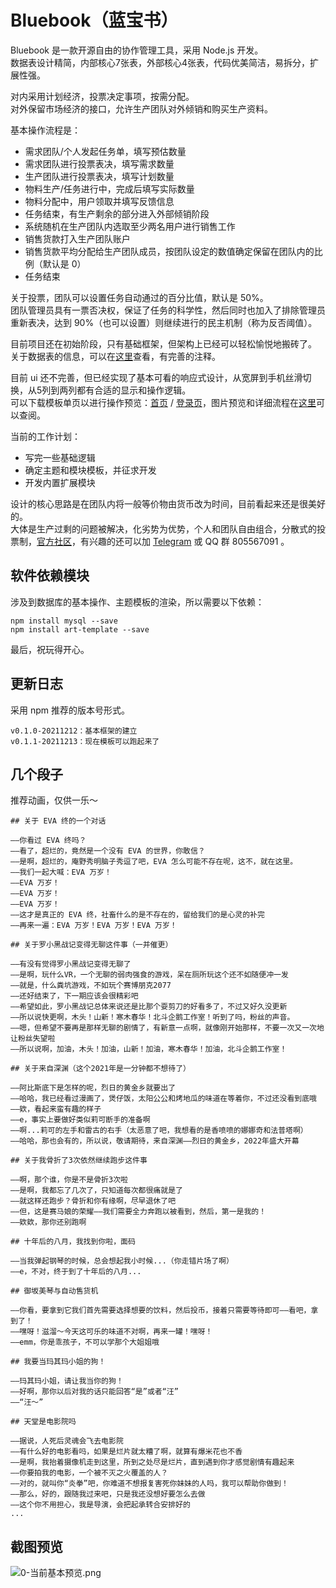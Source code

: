 # Bluebook（蓝宝书）

Bluebook 是一款开源自由的协作管理工具，采用 Node.js 开发。  
数据表设计精简，内部核心7张表，外部核心4张表，代码优美简洁，易拆分，扩展性强。

对内采用计划经济，投票决定事项，按需分配。  
对外保留市场经济的接口，允许生产团队对外倾销和购买生产资料。

基本操作流程是：

+ 需求团队/个人发起任务单，填写预估数量
+ 需求团队进行投票表决，填写需求数量
+ 生产团队进行投票表决，填写计划数量
+ 物料生产/任务进行中，完成后填写实际数量
+ 物料分配中，用户领取并填写反馈信息
+ 任务结束，有生产剩余的部分进入外部倾销阶段
+ 系统随机在生产团队内选取至少两名用户进行销售工作
+ 销售货款打入生产团队账户
+ 销售货款平均分配给生产团队成员，按团队设定的数值确定保留在团队内的比例（默认是 0）
+ 任务结束

关于投票，团队可以设置任务自动通过的百分比值，默认是 50%。  
团队管理员具有一票否决权，保证了任务的科学性，然后同时也加入了排除管理员重新表决，达到 90%（也可以设置）则继续进行的民主机制（称为反否阈值）。

目前项目还在初始阶段，只有基础框架，但架构上已经可以轻松愉悦地搬砖了。  
关于数据表的信息，可以在[这里](control/app_init.js)查看，有完善的注释。

目前 ui 还不完善，但已经实现了基本可看的响应式设计，从宽屏到手机丝滑切换，从5列到两列都有合适的显示和操作逻辑。  
可以下载模板单页以进行操作预览：[首页](theme/default/index_preview.html) / [登录页](theme/default/login_preview.html)，图片预览和详细流程在[这里](https://github.com/gearkey/bluebook_doc)可以查阅。

当前的工作计划：

+ 写完一些基础逻辑
+ 确定主题和模块模板，并征求开发
+ 开发内置扩展模块

设计的核心思路是在团队内将一般等价物由货币改为时间，目前看起来还是很美好的。  
大体是生产过剩的问题被解决，化劣势为优势，个人和团队自由组合，分散式的投票制，[官方社区](https://bbs.popkart.org/)，有兴趣的还可以加 [Telegram](https://t.me/bluebook2) 或 QQ 群 805567091 。

## 软件依赖模块

涉及到数据库的基本操作、主题模板的渲染，所以需要以下依赖：

```
npm install mysql --save
npm install art-template --save
```

最后，祝玩得开心。

## 更新日志

采用 npm 推荐的版本号形式。

```
v0.1.0-20211212：基本框架的建立
v0.1.1-20211213：现在模板可以跑起来了
```

## 几个段子

推荐动画，仅供一乐～

```
## 关于 EVA 终的一个对话

——你看过 EVA 终吗？
——看了，超烂的，竟然是一个没有 EVA 的世界，你敢信？
——是啊，超烂的，庵野秀明脑子秀逗了吧，EVA 怎么可能不存在呢，这不，就在这里。
——我们一起大喊：EVA 万岁！
——EVA 万岁！
——EVA 万岁！
——EVA 万岁！
——这才是真正的 EVA 终，社畜什么的是不存在的，留给我们的是心灵的补完
——再来一遍：EVA 万岁！EVA 万岁！EVA 万岁！

## 关于罗小黑战记变得无聊这件事（一并催更）

——有没有觉得罗小黑战记变得无聊了
——是啊，玩什么VR，一个无聊的弱肉强食的游戏，呆在厕所玩这个还不如随便冲一发
——就是，什么粪坑游戏，不如玩个赛博朋克2077
——还好结束了，下一期应该会很精彩吧
——希望如此，罗小黑战记总体来说还是比那个耍剪刀的好看多了，不过又好久没更新
——所以说快更啊，木头！山新！寒木春华！北斗企鹅工作室！听到了吗，粉丝的声音。
——嗯，但希望不要再是那样无聊的剧情了，有新意一点啊，就像刚开始那样，不要一次又一次地让粉丝失望啦
——所以说啊，加油，木头！加油，山新！加油，寒木春华！加油，北斗企鹅工作室！

## 关于来自深渊（这个2021年是一分钟都不想待了）

——阿比斯底下是怎样的呢，烈日的黄金乡就要出了
——哈哈，我已经看过漫画了，煲仔饭，太阳公公和烤地瓜的味道在等着你，不过还没看到底哦
——欸，看起来蛮有趣的样子
——e，事实上要做好类似莉可断手的准备啊
——啊...莉可的左手和雷古的右手（太恶意了吧，我想看的是香喷喷的娜娜奇和法普塔啊）
——哈哈，那也会有的，所以说，敬请期待，来自深渊——烈日的黄金乡，2022年盛大开幕

## 关于我骨折了3次依然继续跑步这件事

——啊，那个谁，你是不是骨折3次啦
——是啊，我都忘了几次了，只知道每次都很痛就是了
——就这样还跑步？骨折和你有缘啊，尽早退休了吧
——但，这是赛马娘的荣耀——我们需要全力奔跑以被看到，然后，第一是我的！
——欸欸，那你还别跑啊

## 十年后的八月，我找到你啦，面码

——当我弹起钢琴的时候，总会想起我小时候...（你走错片场了啊）
——e，不对，终于到了十年后的八月...

## 御坂美琴与自动售货机

——你看，要拿到它我们首先需要选择想要的饮料，然后投币，接着只需要等待即可——看吧，拿到了！
——嘿呀！滋溜～今天这可乐的味道不对啊，再来一罐！嘿呀！
——emm，你是乖孩子，不可以学那个大姐姐哦

## 我要当玛其玛小姐的狗！

——玛其玛小姐，请让我当你的狗！
——好啊，那你以后对我的话只能回答“是”或者“汪”
——“汪～”

## 天堂是电影院吗

——据说，人死后灵魂会飞去电影院
——有什么好的电影看吗，如果是烂片就太糟了啊，就算有爆米花也不香
——是啊，我抬着摄像机走到这里，所到之处尽是烂片，直到遇到你才感觉剧情有趣起来
——你要拍我的电影，一个被不灭之火覆盖的人？
——对的，就叫你“炎拳”吧，你难道不想报复害死你妹妹的人吗，我可以帮助你做到！
——那么，好的，跟随我过来吧，只是我还没想好要怎么去做
——这个你不用担心，我是导演，会把起承转合安排好的
...
```

## 截图预览

![0-当前基本预览.png](https://disk.vvnote.org/gearkey/post-285/1.png)

